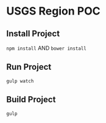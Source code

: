 # USGS Region POC


## Install Project
`npm install`
AND
`bower install`

## Run Project
`gulp watch`

## Build Project
`gulp`